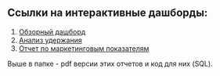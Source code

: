 ##  Ссылки на интерактивные дашборды:

1. [Обзорный дашборд](https://redash.public.karpov.courses/public/dashboards/jw0HvMPGhsAOYtrbL11jBAkBDLgqlPMA6EeCUMHz?org_slug=default)
2. [Анализ удержания](https://redash.public.karpov.courses/public/dashboards/jHBDh10ScVVpJGA6pH5i9k9loqZdNQnSg24N602p?org_slug=default)
3. [Отчет по маркетинговым показателям](http://redash.public.karpov.courses/public/dashboards/TIeWmEfWDJThZJTkF2Mo4380Aqadat3pDQxwQXI3?org_slug=default)

Выше в папке - pdf версии этих отчетов и код для них (SQL).
